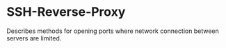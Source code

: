 # SSH-Reverse-Proxy
Describes methods for opening ports where network connection between servers are limited.
